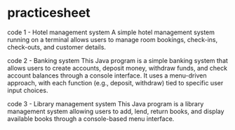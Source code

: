 # practicesheet

code 1 - Hotel management system
A simple hotel management system running on a terminal allows users to manage room bookings, check-ins, check-outs, and customer details.

code 2 - Banking system
This Java program is a simple banking system that allows users to create accounts, deposit money, withdraw funds, and check account balances through a console interface. It uses a menu-driven approach, with each function (e.g., deposit, withdraw) tied to specific user input choices.

code 3 - Library management system
This Java program is a library management system allowing users to add, lend, return books, and display available books through a console-based menu interface.

